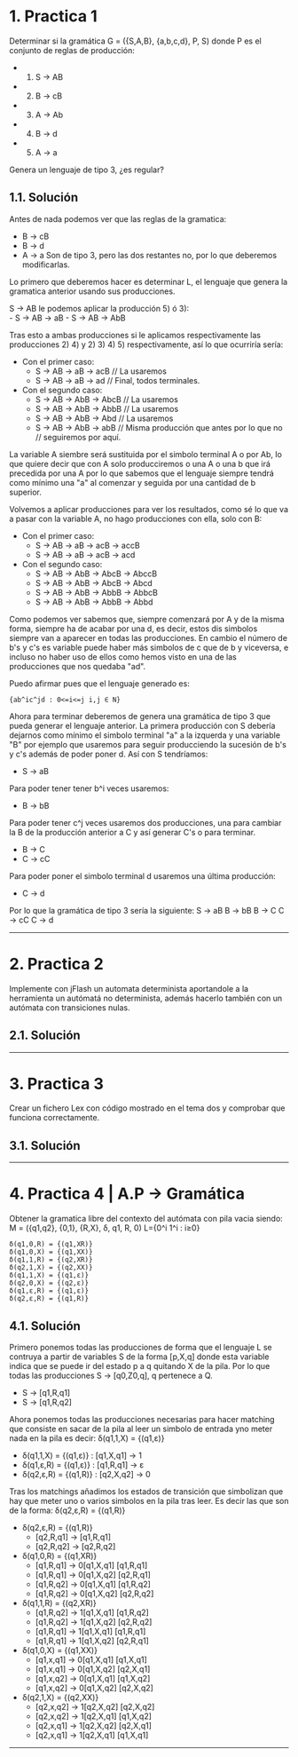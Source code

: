 # 1. Practica 1
Determinar si la gramática G = ({S,A,B}, {a,b,c,d}, P, S) donde P es el
conjunto de reglas de producción:

  - 1) S -> AB
  - 2) B -> cB
  - 3) A -> Ab
  - 4) B -> d  
  - 5) A -> a  

Genera un lenguaje de tipo 3, ¿es regular?

## 1.1. Solución
Antes de nada podemos ver que las reglas de la gramatica:
  - B -> cB
  - B -> d
  - A -> a
Son de tipo 3, pero las dos restantes no, por lo que deberemos modificarlas.

Lo primero que deberemos hacer es determinar L, el lenguaje que genera
la gramatica anterior usando sus producciones.

  S -> AB le podemos aplicar la producción 5) ó 3):   
    - S -> AB -> aB
    - S -> AB -> AbB

Tras esto a ambas producciones si le aplicamos respectivamente las producciones
2) 4) y 2) 3) 4) 5) respectivamente, así lo que ocurriría sería:

  - Con el primer caso:
    - S -> AB -> aB -> acB      // La usaremos
    - S -> AB -> aB -> ad       // Final, todos terminales.
  - Con el segundo caso:
    - S -> AB -> AbB -> AbcB    // La usaremos
    - S -> AB -> AbB -> AbbB    // La usaremos
    - S -> AB -> AbB -> Abd     // La usaremos
    - S -> AB -> AbB -> abB     // Misma producción que antes por lo que no
                                // seguiremos por aquí.

La variable A siembre será sustituida por el simbolo terminal A o por Ab, lo
que quiere decir que con A solo producciremos o una A o una b que irá precedida
por una A por lo que sabemos que el lenguaje siempre tendrá como mínimo
una "a" al comenzar y seguida por una cantidad de b superior.

Volvemos a aplicar producciones para ver los resultados, como sé lo que va a
pasar con la variable A, no hago producciones con ella, solo con B:

  - Con el primer caso:
    - S -> AB -> aB -> acB -> accB
    - S -> AB -> aB -> acB -> acd
  - Con el segundo caso:
    - S -> AB -> AbB -> AbcB -> AbccB
    - S -> AB -> AbB -> AbcB -> Abcd
    - S -> AB -> AbB -> AbbB -> AbbcB
    - S -> AB -> AbB -> AbbB -> Abbd

Como podemos ver sabemos que, siempre comenzará por A y de la misma forma,
siempre ha de acabar por una d, es decir, estos dis simbolos siempre van a
aparecer en todas las producciones. En cambio el número de b's y c's es variable
puede haber más simbolos de c que de b y viceversa, e incluso no haber uso
de ellos como hemos visto en una de las producciones que nos quedaba "ad".

Puedo afirmar pues que el lenguaje generado es:

    {ab^ic^jd : 0<=i<=j i,j ∈ N}

Ahora para terminar deberemos de genera una gramática de tipo 3 que pueda generar
el lenguaje anterior. La primera producción con S debería dejarnos como mínimo
el simbolo terminal "a" a la izquerda y una variable "B" por ejemplo que usaremos
para seguir producciendo la sucesión de b's y c's además de poder poner d. Así
con S tendríamos:

  - S -> aB

Para poder tener tener b^i veces usaremos:
  - B -> bB

Para poder tener c^j veces usaremos dos producciones, una para cambiar la
B de la producción anterior a C y así generar C's o para terminar.

  - B -> C
  - C -> cC

Para poder poner el simbolo terminal d usaremos una última producción:
  - C -> d

Por lo que la gramática de tipo 3 sería la siguiente:
    S -> aB
    B -> bB
    B -> C
    C -> cC
    C -> d

* * * * *

# 2. Practica 2
Implemente con jFlash un automata determinista aportandole a la herramienta un
autómatá no determinista, además hacerlo también con un autómata con
transiciones nulas.

## 2.1. Solución

 * * * * *

# 3. Practica 3
Crear un fichero Lex con código mostrado en el tema dos y comprobar que
funciona correctamente.

## 3.1. Solución

* * * * *

# 4. Practica 4 | A.P -> Gramática
Obtener la gramatica libre del contexto del autómata con pila vacia siendo:
    M = ({q1,q2}, {0,1}, {R,X}, δ, q1, R, 0)
    L={0^i 1^i : i≥0}

    δ(q1,0,R) = {(q1,XR)}
    δ(q1,0,X) = {(q1,XX)}
    δ(q1,1,R) = {(q2,XR)}
    δ(q2,1,X) = {(q2,XX)}
    δ(q1,1,X) = {(q1,ε)}
    δ(q2,0,X) = {(q2,ε)}
    δ(q1,ε,R) = {(q1,ε)}
    δ(q2,ε,R) = {(q1,R)}

## 4.1. Solución
Primero ponemos todas las producciones de forma que el lenguaje L se contruya
a partir de variables S de la forma [p,X,q] donde esta variable indica que
se puede ir del estado p a q quitando X de la pila. Por lo que todas
las producciones S → [q0,Z0,q], q pertenece a Q.

  - S → [q1,R,q1]
  - S → [q1,R,q2]

Ahora ponemos todas las producciones necesarias para hacer matching que consiste
en sacar de la pila al leer un simbolo de entrada yno meter nada en la pila
es decir: δ(q1,1,X) = {(q1,ε)}

  - δ(q1,1,X) = {(q1,ε)} : [q1,X,q1] → 1
  - δ(q1,ε,R) = {(q1,ε)} : [q1,R,q1] → ε
  - δ(q2,ε,R) = {(q1,R)} : [q2,X,q2] → 0

Tras los matchings añadimos los estados de transición que simbolizan que hay que
meter uno o varios simbolos en la pila tras leer. Es decir las que son de la
forma: δ(q2,ε,R) = {(q1,R)}

  - δ(q2,ε,R) = {(q1,R)}
    - [q2,R,q1] → [q1,R,q1]
    - [q2,R,q2] → [q2,R,q2]
  - δ(q1,0,R) = {(q1,XR)}
    - [q1,R,q1] → 0[q1,X,q1] [q1,R,q1]
    - [q1,R,q1] → 0[q1,X,q2] [q2,R,q1]
    - [q1,R,q2] → 0[q1,X,q1] [q1,R,q2]
    - [q1,R,q2] → 0[q1,X,q2] [q2,R,q2]
  - δ(q1,1,R) = {(q2,XR)}
    - [q1,R,q2] → 1[q1,X,q1] [q1,R,q2]
    - [q1,R,q2] → 1[q1,X,q2] [q2,R,q2]
    - [q1,R,q1] → 1[q1,X,q1] [q1,R,q1]
    - [q1,R,q1] → 1[q1,X,q2] [q2,R,q1]
  - δ(q1,0,X) = {(q1,XX)}
    - [q1,x,q1] → 0[q1,X,q1] [q1,X,q1]
    - [q1,x,q1] → 0[q1,X,q2] [q2,X,q1]
    - [q1,x,q2] → 0[q1,X,q1] [q1,X,q2]
    - [q1,x,q2] → 0[q1,X,q2] [q2,X,q2]
  - δ(q2,1,X) = {(q2,XX)}
    - [q2,x,q2] → 1[q2,X,q2] [q2,X,q2]
    - [q2,x,q2] → 1[q2,X,q1] [q1,X,q2]
    - [q2,x,q1] → 1[q2,X,q2] [q2,X,q1]
    - [q2,x,q1] → 1[q2,X,q1] [q1,X,q1]

* * * * *
